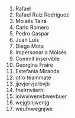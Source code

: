 
1. Rafael
1. Rafael Ruiz Rodríguez
2. Moisés Taira
3. Carlo Romero
4. Pedro Gaspar
5. Juan Luis
6. Diego Mota
7. Impersonar a Moisés
8. Commit inservible
9. Georgina Fraire
10. Estefania Miranda 
11. otro teammate
12. jjevjervjerbvjb
13. fneirnviierhi 
14. ioiwviwenvbwevbuer
15. wejgbnjwenjg
16. weufnwegnjwe